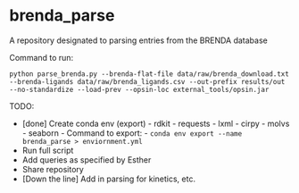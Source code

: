 # brenda_parse
A repository designated to parsing entries from the BRENDA database


Command to run: 

`python parse_brenda.py --brenda-flat-file data/raw/brenda_download.txt --brenda-ligands data/raw/brenda_ligands.csv --out-prefix results/out --no-standardize --load-prev --opsin-loc external_tools/opsin.jar`


TODO: 
- [done] Create conda env (export)
        - rdkit
        - requests
        - lxml
        - cirpy
        - molvs
        - seaborn
        - Command to export: 
                - `conda env export --name brenda_parse > enviornment.yml`
- Run full script 
- Add queries as specified by Esther
- Share repository
- [Down the line] Add in parsing for kinetics, etc. 





